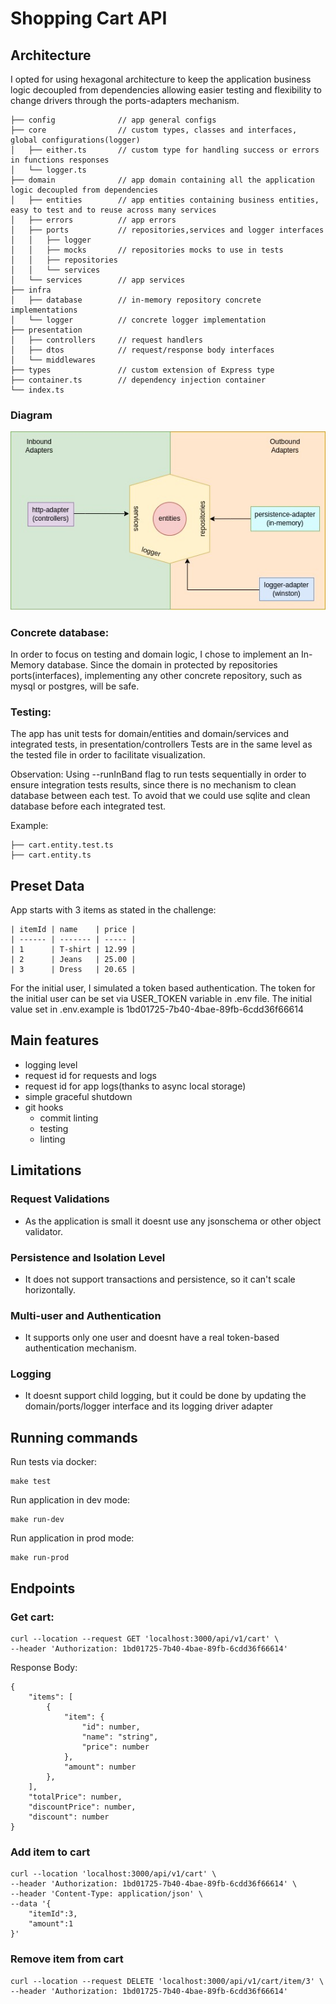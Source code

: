 # Shopping Cart API

## Architecture

I opted for using hexagonal architecture to keep the application business logic decoupled from dependencies allowing easier testing and flexibility to change drivers through the ports-adapters mechanism.

```
├── config              // app general configs
├── core                // custom types, classes and interfaces, global configurations(logger)
│   ├── either.ts       // custom type for handling success or errors in functions responses
│   └── logger.ts
├── domain              // app domain containing all the application logic decoupled from dependencies
│   ├── entities        // app entities containing business entities, easy to test and to reuse across many services
│   ├── errors          // app errors
│   ├── ports           // repositories,services and logger interfaces
│   │   ├── logger
│   │   ├── mocks       // repositories mocks to use in tests
│   │   ├── repositories
│   │   └── services
│   └── services        // app services
├── infra
│   ├── database        // in-memory repository concrete implementations
│   └── logger          // concrete logger implementation
├── presentation
│   ├── controllers     // request handlers
│   ├── dtos            // request/response body interfaces
│   └── middlewares
├── types               // custom extension of Express type
├── container.ts        // dependency injection container
└── index.ts
```

### Diagram

![Alt text](docs/architecture.jpg)

### Concrete database:

In order to focus on testing and domain logic, I chose to implement an In-Memory database.
Since the domain in protected by repositories ports(interfaces), implementing any other concrete repository, such as mysql or postgres, will be safe.

### Testing:

The app has unit tests for domain/entities and domain/services and integrated tests, in presentation/controllers
Tests are in the same level as the tested file in order to facilitate visualization.

Observation: Using --runInBand flag to run tests sequentially in order to ensure integration tests results, since there is no mechanism to clean database between each test. To avoid that we could use sqlite and clean database before each integrated test.

Example:

```
├── cart.entity.test.ts
├── cart.entity.ts
```

## Preset Data

App starts with 3 items as stated in the challenge:

```
| itemId | name    | price |
| ------ | ------- | ----- |
| 1      | T-shirt | 12.99 |
| 2      | Jeans   | 25.00 |
| 3      | Dress   | 20.65 |
```

For the initial user, I simulated a token based authentication.
The token for the initial user can be set via USER_TOKEN variable in .env file.
The initial value set in .env.example is 1bd01725-7b40-4bae-89fb-6cdd36f66614

## Main features

- logging level
- request id for requests and logs
- request id for app logs(thanks to async local storage)
- simple graceful shutdown
- git hooks
  - commit linting
  - testing
  - linting

## Limitations

### Request Validations

- As the application is small it doesnt use any jsonschema or other object validator.

### Persistence and Isolation Level

- It does not support transactions and persistence, so it can't scale horizontally.

### Multi-user and Authentication

- It supports only one user and doesnt have a real token-based authentication mechanism.

### Logging

- It doesnt support child logging, but it could be done by updating the domain/ports/logger interface and its logging driver adapter

## Running commands

Run tests via docker:

```
make test
```

Run application in dev mode:

```
make run-dev
```

Run application in prod mode:

```
make run-prod
```

## Endpoints

### Get cart:

```
curl --location --request GET 'localhost:3000/api/v1/cart' \
--header 'Authorization: 1bd01725-7b40-4bae-89fb-6cdd36f66614'
```

Response Body:

```
{
    "items": [
        {
            "item": {
                "id": number,
                "name": "string",
                "price": number
            },
            "amount": number
        },
    ],
    "totalPrice": number,
    "discountPrice": number,
    "discount": number
}
```

### Add item to cart

```
curl --location 'localhost:3000/api/v1/cart' \
--header 'Authorization: 1bd01725-7b40-4bae-89fb-6cdd36f66614' \
--header 'Content-Type: application/json' \
--data '{
    "itemId":3,
    "amount":1
}'
```

### Remove item from cart

```
curl --location --request DELETE 'localhost:3000/api/v1/cart/item/3' \
--header 'Authorization: 1bd01725-7b40-4bae-89fb-6cdd36f66614'
```
